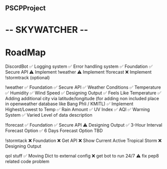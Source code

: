 ## PSCPProject  
# -- SKYWATCHER --
# RoadMap
DiscordBot
✅ Logging system
✅ Error handling system 
✅ Foundation 
✅ Secure API
⚠️ Implement !weather
⚠️ Implement !forecast
❌ Implement !stormtrack (optional)

!weather
✅ Foundation 
✅ Secure API
✅ Weather Conditions 
✅ Temperature 
✅ Humidity 
✅ Wind Speed
✅ Designing Output
✅ Feels Like Temperature 
✅  Adding additional city via latitude/longitude (for adding non included place in openweather database like Bang Phli / KMITL)
✅ Implement Highest/Lowest to Temp 
✅ Rain Amount 
✅ UV Index
✅ AQI
✅ Warning System
✅ Varied Level of data description

!forecast
✅ Foundation 
✅ Secure API
⚠️ Designing Output
✅ 3-Hour Interval Forecast Option
✅ 6 Days Forecast Option
TBD 

!stormtack
❌ Foundation
❌ Get API
❌ Show Current Active Tropical Storm
❌ Designing Output

qol stuff
✅ Moving Dict to external config
❌ get bot to run 24/7
⚠️ fix pep8 related code problem
